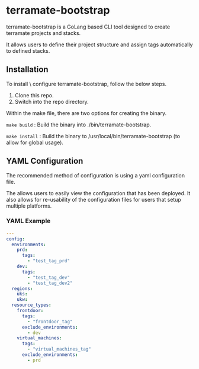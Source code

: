 # terramate-bootstrap

terramate-bootstrap is a GoLang based CLI tool designed to create terramate projects and stacks.

It allows users to define their project structure and assign tags automatically to defined stacks.

## Installation

To install \ configure terramate-bootstrap, follow the below steps.

1. Clone this repo.
2. Switch into the repo directory.

Within the make file, there are two options for creating the binary.

`make build` : Build the binary into ./bin/terramate-bootstrap.

`make install` : Build the binary to /usr/local/bin/terramate-bootstrap (to allow for global usage).

## YAML Configuration

The recommended method of configuration is using a yaml configuration file.

The allows users to easily view the configuration that has been deployed. It also allows for re-usability of the configuration files for users that setup multiple platforms.

### YAML Example

```YAML
---
config:
  environments:
    prd:
      tags:
        - "test_tag_prd"
    dev:
      tags:
        - "test_tag_dev"
        - "test_tag_dev2"
  regions:
    uks:
    ukw:
  resource_types:
    frontdoor:
      tags:
        - "frontdoor_tag"
      exclude_environments:
        - dev
    virtual_machines:
      tags:
        - "virtual_machines_tag"
      exclude_environments:
        - prd
```
